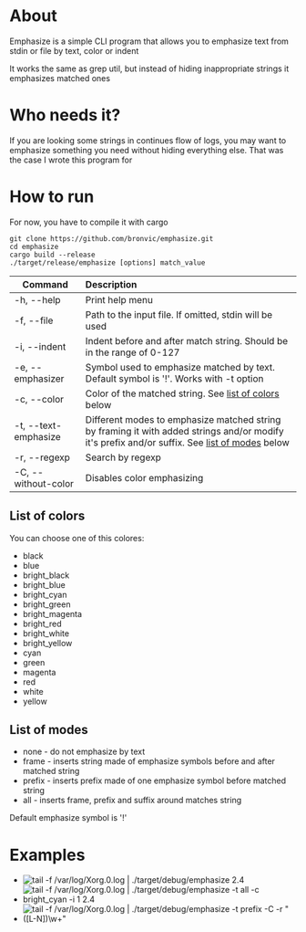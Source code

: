 #  About

Emphasize is a simple CLI program that allows you to emphasize text from stdin or file by text, color or indent

It works the same as grep util, but instead of hiding inappropriate strings it emphasizes matched ones

# Who needs it?
If you are looking some strings in continues flow of logs, you may want to emphasize something you need without
hiding everything else. That was the case I wrote this program for

# How to run
For now, you have to compile it with cargo
```
git clone https://github.com/bronvic/emphasize.git
cd emphasize
cargo build --release
./target/release/emphasize [options] match_value
```

| Command       | Description   |
| ------------- |:-------------|
| -h, --help | Print help menu |
| -f, --file | Path to the input file. If omitted, stdin will be used |
| -i, --indent | Indent before and after match string. Should be in the range of 0-127 |
| -e, --emphasizer | Symbol used to emphasize matched by text. Default symbol is '!'. Works with -t option |
| -c, --color | Color of the matched string. See [list of colors](https://github.com/bronvic/emphasize/blob/master/README.md#list-of-colors) below |
| -t, --text-emphasize | Different modes to emphasize matched string by framing it with added strings and/or modify it's prefix and/or suffix. See [list of modes](https://github.com/bronvic/emphasize/blob/master/README.md#list-of-modes) below |
| -r, --regexp | Search by regexp |
| -C, --without-color | Disables color emphasizing |

## List of colors
You can choose one of this colores: 
* black
* blue
* bright_black
* bright_blue
* bright_cyan
* bright_green
* bright_magenta
* bright_red
* bright_white
* bright_yellow
* cyan
* green
* magenta
* red
* white
* yellow

## List of modes
* none - do not emphasize by text
* frame - inserts string made of emphasize symbols before and after matched string
* prefix - inserts prefix made of one emphasize symbol before matched string
* all - inserts frame, prefix and suffix around matches string

Default emphasize symbol is '!'


# Examples
* ![tail -f /var/log/Xorg.0.log | ./target/debug/emphasize 2.4](https://github.com/bronvic/emphasize/tree/master/content/emph_default.png)
* ![tail -f /var/log/Xorg.0.log | ./target/debug/emphasize -t all -c bright_cyan -i 1 2.4](https://github.com/bronvic/emphasize/tree/master/content/emph_color_mode.png)
* ![tail -f /var/log/Xorg.0.log | ./target/debug/emphasize -t prefix -C -r "([L-N])\w+"](https://github.com/bronvic/emphasize/tree/master/content/emph_regexp.png)
